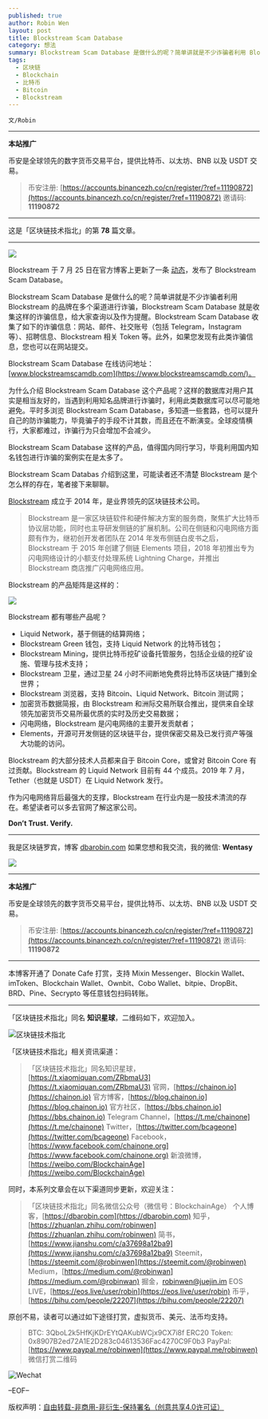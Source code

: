 ```yaml
---
published: true
author: Robin Wen
layout: post
title: Blockstream Scam Database
category: 想法
summary: Blockstream Scam Database 是做什么的呢？简单讲就是不少诈骗者利用 Blockstream 的品牌在多个渠道进行诈骗，Blockstream Scam Database 就是收集这样的诈骗信息，给大家查询以及作为提醒。Blockstream Scam Database 收集了如下的诈骗信息：网站、邮件、社交账号（包括 Telegram，Instagram 等）、招聘信息、Blockstream 相关 Token 等。此外，如果您发现有此类诈骗信息，您也可以在网站提交。Blockstream 的大部分技术人员都来自于 Bitcoin Core，或曾对 Bitcoin Core 有过贡献。Blockstream 的 Liquid Network 目前有 44 个成员。2019 年 7 月，Tether（也就是 USDT）在 Liquid Network 发行。作为闪电网络背后最强大的支撑，Blockstream 在行业内是一股技术清流的存在。希望读者可以多去官网了解这家公司。Don’t Trust. Verify.
tags:
  - 区块链
  - Blockchain
  - 比特币
  - Bitcoin
  - Blockstream
---
```


`文/Robin`

***

**本站推广**

币安是全球领先的数字货币交易平台，提供比特币、以太坊、BNB 以及 USDT 交易。

> 币安注册: [https://accounts.binancezh.co/cn/register/?ref=11190872](https://accounts.binancezh.co/cn/register/?ref=11190872)
> 邀请码: **11190872**

***

这是「区块链技术指北」的第 **78** 篇文章。

***

![](https://cdn.dbarobin.com/neds17y.png)

Blockstream 于 7 月 25 日在官方博客上更新了一条 [动态](https://blockstream.com/2020/07/25/en-introducing-the-blockstream-scam-database/)，发布了 Blockstream Scam Database。

Blockstream Scam Database 是做什么的呢？简单讲就是不少诈骗者利用 Blockstream 的品牌在多个渠道进行诈骗，Blockstream Scam Database 就是收集这样的诈骗信息，给大家查询以及作为提醒。Blockstream Scam Database 收集了如下的诈骗信息：网站、邮件、社交账号（包括 Telegram，Instagram 等）、招聘信息、Blockstream 相关 Token 等。此外，如果您发现有此类诈骗信息，您也可以在网站提交。

Blockstream Scam Database 在线访问地址：[www.blockstreamscamdb.com](https://www.blockstreamscamdb.com/)。

为什么介绍 Blockstream Scam Database 这个产品呢？这样的数据库对用户其实是相当友好的，当遇到利用知名品牌进行诈骗时，利用此类数据库可以尽可能地避免。平时多浏览 Blockstream Scam Database，多知道一些套路，也可以提升自己的防诈骗能力，毕竟骗子的手段不计其数，而且还在不断演变。全球疫情横行，大家都难过，诈骗行为只会增加不会减少。

Blockstream Scam Database 这样的产品，值得国内同行学习，毕竟利用国内知名钱包进行诈骗的案例实在是太多了。

Blockstream Scam Databas 介绍到这里，可能读者还不清楚 Blockstream 是个怎么样的存在，笔者接下来聊聊。

[Blockstream](https://blockstream.com/) 成立于 2014 年，是业界领先的区块链技术公司。

> Blockstream 是一家区块链软件和硬件解决方案的服务商，聚焦扩大比特币协议层功能，同时也主导研发侧链的扩展机制。公司在侧链和闪电网络方面颇有作为，继初创开发者团队在 2014 年发布侧链白皮书之后，Blockstream 于 2015 年创建了侧链 Elements 项目，2018 年初推出专为闪电网络设计的小额支付处理系统 Lightning Charge，并推出 Blockstream 商店推广闪电网络应用。

Blockstream 的产品矩阵是这样的：

![](https://cdn.dbarobin.com/h3t63ui.png)

Blockstream 都有哪些产品呢？

* Liquid Network，基于侧链的结算网络；
* Blockstream Green 钱包，支持 Liquid Network 的比特币钱包；
* Blockstream Mining，提供比特币挖矿设备托管服务，包括企业级的挖矿设施、管理与技术支持；
* Blockstream 卫星，通过卫星 24 小时不间断地免费将比特币区块链广播到全世界；
* Blockstream 浏览器，支持 Bitcoin、Liquid Network、Bitcoin 测试网；
* 加密货币数据简报，由 Blockstream 和洲际交易所联合推出，提供来自全球领先加密货币交易所最优质的实时及历史交易数据；
* 闪电网络，Blockstream 是闪电网络的主要开发贡献者；
* Elements，开源可开发侧链的区块链平台，提供保密交易及已发行资产等强大功能的访问。

Blockstream 的大部分技术人员都来自于 Bitcoin Core，或曾对 Bitcoin Core 有过贡献。Blockstream 的 Liquid Network 目前有 44 个成员。2019 年 7 月，Tether（也就是 USDT）在 Liquid Network 发行。

作为闪电网络背后最强大的支撑，Blockstream 在行业内是一股技术清流的存在。希望读者可以多去官网了解这家公司。

**Don’t Trust. Verify.**

***

我是区块链罗宾，博客 [dbarobin.com](https://dbarobin.com/)
如果您想和我交流，我的微信: **Wentasy**

![](https://cdn.dbarobin.com/v4yywe2.png)

***

**本站推广**

币安是全球领先的数字货币交易平台，提供比特币、以太坊、BNB 以及 USDT 交易。

> 币安注册: [https://accounts.binancezh.co/cn/register/?ref=11190872](https://accounts.binancezh.co/cn/register/?ref=11190872)
> 邀请码: **11190872**

***

本博客开通了 Donate Cafe 打赏，支持 Mixin Messenger、Blockin Wallet、imToken、Blockchain Wallet、Ownbit、Cobo Wallet、bitpie、DropBit、BRD、Pine、Secrypto 等任意钱包扫码转账。

<center>
    <div class="--donate-button"
         data-button-id="f8b9df0d-af9a-460d-8258-d3f435445075"
    ></div>
</center>

***

「区块链技术指北」同名 **知识星球**，二维码如下，欢迎加入。

![区块链技术指北](https://cdn.dbarobin.com/3YzonTR.png)

「区块链技术指北」相关资讯渠道：

> 「区块链技术指北」同名知识星球，[https://t.xiaomiquan.com/ZRbmaU3](https://t.xiaomiquan.com/ZRbmaU3)
> 官网，[https://chainon.io](https://chainon.io)
> 官方博客，[https://blog.chainon.io](https://blog.chainon.io)
> 官方社区，[https://bbs.chainon.io](https://bbs.chainon.io)
> Telegram Channel，[https://t.me/chainone](https://t.me/chainone)
> Twitter，[https://twitter.com/bcageone](https://twitter.com/bcageone)
> Facebook，[https://www.facebook.com/chainone.org](https://www.facebook.com/chainone.org)
> 新浪微博，[https://weibo.com/BlockchainAge](https://weibo.com/BlockchainAge)

同时，本系列文章会在以下渠道同步更新，欢迎关注：

> 「区块链技术指北」同名微信公众号（微信号：BlockchainAge）
> 个人博客，[https://dbarobin.com](https://dbarobin.com)
> 知乎，[https://zhuanlan.zhihu.com/robinwen](https://zhuanlan.zhihu.com/robinwen)
> 简书，[https://www.jianshu.com/c/a37698a12ba9](https://www.jianshu.com/c/a37698a12ba9)
> Steemit，[https://steemit.com/@robinwen](https://steemit.com/@robinwen)
> Medium，[https://medium.com/@robinwan](https://medium.com/@robinwan)
> 掘金，[robinwen@juejin.im](https://juejin.im/user/5673ccae60b2260ee435f89a/posts)
> EOS LIVE，[https://eos.live/user/robin](https://eos.live/user/robin)
> 币乎，[https://bihu.com/people/22207](https://bihu.com/people/22207)

原创不易，读者可以通过如下途径打赏，虚拟货币、美元、法币均支持。

> BTC: 3QboL2k5HfKjKDrEYtQAKubWCjx9CX7i8f
> ERC20 Token: 0x8907B2ed72A1E2D283c04613536Fac4270C9F0b3
> PayPal: [https://www.paypal.me/robinwen](https://www.paypal.me/robinwen)
> 微信打赏二维码

![Wechat](https://cdn.dbarobin.com/SzoNl5b.jpg)

–EOF–

版权声明：[自由转载-非商用-非衍生-保持署名（创意共享4.0许可证）](http://creativecommons.org/licenses/by-nc-nd/4.0/deed.zh)